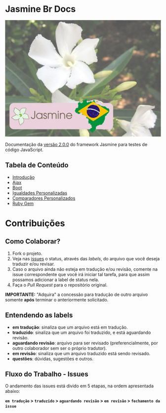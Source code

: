 # Jasmine Br Docs

![Jasmine BR](img/jasmine-img.png)

Documentação da [versão 2.0.0](http://jasmine.github.io/2.0/introduction.html) do framework Jasmine para testes de código JavaScript.

## Tabela de Conteúdo

* [Introdução](http://eoop.github.io/jasmine-br-docs/)
* [Ajax](https://github.com/eoop/jasmine-br-docs/blob/master/arquivos/02-ajax.md)
* [Boot](https://github.com/eoop/jasmine-br-docs/blob/master/arquivos/03-boot.md)
* [Igualdades Personalizadas](https://github.com/eoop/jasmine-br-docs/blob/master/arquivos/03-boot.md)
* [Comparadores Personalizados](https://github.com/eoop/jasmine-br-docs/blob/master/arquivos/05-custom-matcher.md)
* [Ruby Gem](https://github.com/eoop/jasmine-br-docs/blob/master/arquivos/06-ruby-gem.md)

# Contribuições

## Como Colaborar?

1. Fork o projeto.
2. Veja nas [issues](https://github.com/eoop/jasmine-br-docs/issues) o status, através das *labels*, do arquivo que você deseja traduzir e/ou revisar.
3. Caso o arquivo ainda não esteja em tradução e/ou revisão, comente na issue correspondente que você irá iniciar tal tarefa, para que assim possamos adicionar a label de status nela.
4. Faça o *Pull Request* para o repositório original.

**IMPORTANTE:** "Adquira" a concessão para tradução de outro arquivo somente **após** terminar o anteriormente solicitado.

## Entendendo as labels

* **em tradução**: sinaliza que um arquivo está em tradução.
* **traduzido**: sinaliza que um arquivo foi traduzido, e está aguardando revisão.
* **aguardando revisão**: arquivo para ser revisado (preferencialmente, por outro colaborador sem ser o próprio tradutor).
* **em revisão**: sinaliza que um arquivo traduzido está sendo revisado.
* **questões**: dúvidas, sugestões e outros.

## Fluxo do Trabalho - Issues

O andamento das issues está divido em 5 etapas, na ordem apresentada abaixo:

**`em tradução` > `traduzido` > `aguardando revisão` > `em revisão` > `fechamento da issue`**
